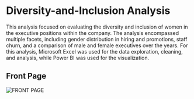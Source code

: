 # Diversity-and-Inclusion Analysis
This analysis focused on evaluating the diversity and inclusion of women in the executive positions within the company. The analysis encompassed multiple facets, including gender distribution in hiring and promotions, staff churn, and a comparison of male and female executives over the years. For this analysis, Microsoft Excel was used for the data exploration, cleaning, and analysis, while Power BI was used for the visualization.

## Front Page
![FRONT PAGE](https://github.com/Remilekunolamide/Diversity-and-Inclusion/assets/134251336/8af6ccd5-44a5-4f3c-ad66-a7412127f5d6)

